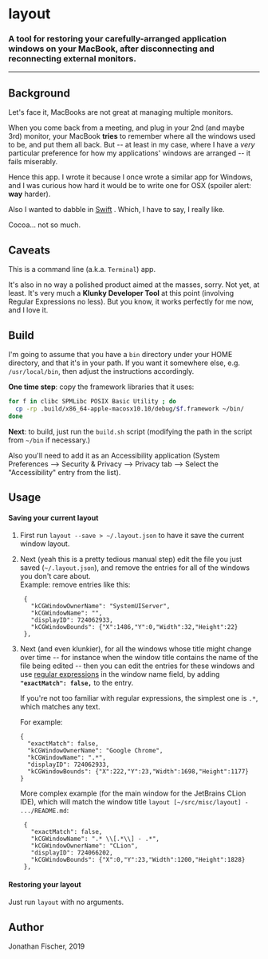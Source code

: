 # layout 
### A tool for restoring your carefully-arranged application windows on your MacBook, after disconnecting and reconnecting external monitors.
---
## Background

Let's face it, MacBooks are not great at managing multiple monitors.

When you come back from a meeting, and plug in your 2nd (and maybe 3rd) monitor, 
your MacBook **tries** to remember where all the windows used to be, and put them all back.
But -- at least in my case, where I have a *very* particular preference for how my 
applications' windows are arranged -- it fails miserably.

Hence this app. I wrote it because I once wrote a similar app for Windows, and I was
curious how hard it would be to write one for OSX (spoiler alert: **way** harder). 

Also I wanted to dabble in [Swift](https://swift.org/) . Which, I have to say, I really like. 

Cocoa... not so much.

## Caveats

This is a command line (a.k.a. `Terminal`) app. 

It's also in no way a polished product aimed at the masses, sorry. Not yet, at
least. It's very much a **Klunky Developer Tool** at this point (involving 
Regular Expressions no less). But you know, it works
perfectly for me now, and I love it.

## Build

I'm going to assume that you have a `bin` directory under your HOME directory, 
and that it's in your path. If you want it somewhere else, e.g. `/usr/local/bin`, 
then adjust the instructions accordingly.

**One time step**: copy the framework libraries that it uses:

```bash
for f in clibc SPMLibc POSIX Basic Utility ; do
  cp -rp .build/x86_64-apple-macosx10.10/debug/$f.framework ~/bin/
done 
```

**Next**: to build, just run the `build.sh` script (modifying the path in the script 
from `~/bin` if necessary.)

Also you'll need to add it as an 
Accessibility application (System Preferences --> Security & Privacy --> Privacy 
tab --> Select the "Accessibility" entry from the list).

## Usage

#### Saving your current layout 

1. First run `layout --save > ~/.layout.json` to have it save the current window layout.
1. Next (yeah this is a pretty tedious manual step) 
   edit the file you just saved (`~/.layout.json`), 
   and remove the entries for all of the windows you don't care about.  
   Example: remove entries like this:
   ```
    {
      "kCGWindowOwnerName": "SystemUIServer",
      "kCGWindowName": "",
      "displayID": 724062933,
      "kCGWindowBounds": {"X":1486,"Y":0,"Width":32,"Height":22}
    },
   ```
1. Next (and even klunkier), for all the windows whose title might change 
   over time -- for instance when the window title contains the name of the
   file being edited -- 
   then you can edit the entries for these windows and use 
   [regular expressions](https://medium.com/factory-mind/regex-tutorial-a-simple-cheatsheet-by-examples-649dc1c3f285) 
   in the window name field, by adding **`"exactMatch": false,`** to the entry.
   
   If you're not too familiar with regular expressions, the simplest one is `.*`, 
   which matches any text. 
   
   For example:
   ```
   {
     "exactMatch": false,
     "kCGWindowOwnerName": "Google Chrome",
     "kCGWindowName": ".*",
     "displayID": 724062933,
     "kCGWindowBounds": {"X":222,"Y":23,"Width":1698,"Height":1177}
   }
   ```
   More complex example (for the main window for the JetBrains CLion IDE), which will
   match the window title `layout [~/src/misc/layout] - .../README.md`:
   ```
    {
      "exactMatch": false,
      "kCGWindowName": ".* \\[.*\\] - .*",
      "kCGWindowOwnerName": "CLion",
      "displayID": 724066202,
      "kCGWindowBounds": {"X":0,"Y":23,"Width":1200,"Height":1828}
    },
   ```
   
#### Restoring your layout

Just run `layout` with no arguments.

## Author

Jonathan Fischer, 2019

